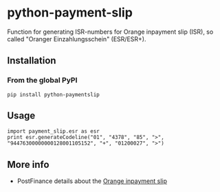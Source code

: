 # python-payment-slip

Function for generating ISR-numbers for Orange inpayment slip (ISR), so called "Oranger Einzahlungsschein" (ESR/ESR+).

 
## Installation 

### From the global PyPI

	pip install python-paymentslip

## Usage

	import payment_slip.esr as esr
	print esr.generateCodeline("01", "4378", "85", ">", "94476300000000128001105152", "+", "01200027", ">")
	
	
## More info

* PostFinance details about the [Orange inpayment slip](https://www.postfinance.ch/en/biz/prod/pay/debsolution/inpayref/detail.html) 
